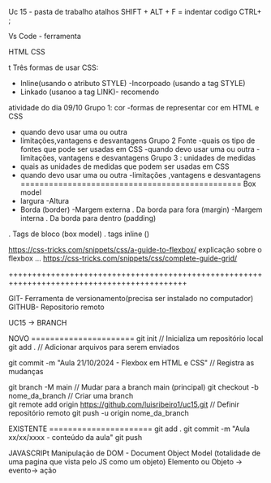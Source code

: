 Uc 15 - pasta de trabalho 
atalhos 
SHIFT + ALT + F = indentar codigo
CTRL+ ;




Vs Code - ferramenta    

HTML
CSS


 t
Três formas de usar CSS:
- Inline(usando o atributo STYLE)
-Incorpoado (usando a tag STYLE)
- Linkado (usanoo a tag LINK)- recomendo


atividade do dia 09/10
Grupo 1: cor
-formas  de representar cor  em HTML e CSS
- quando devo usar uma ou outra
- limitações,vantagens e desvantagens
Grupo 2 Fonte 
-quais os tipo de fontes que pode ser usadas em CSS
-quando devo usar uma ou outra
-limitações, vantagens  e desvantagens 
Grupo 3 : unidades de medidas 
- quais as unidades de medidas que podem ser usadas em CSS
- quando devo usar uma ou outra
-limitações ,vantagens e desvantagens
===============================================
Box model 
- largura 
-Altura
- Borda (border)
-Margem externa . Da borda para fora   (margin)
-Margem interna . Da borda  para dentro (padding)

. Tags  de bloco (box model)
.  tags inline ()


https://css-tricks.com/snippets/css/a-guide-to-flexbox/ explicação sobre o flexbox ...
https://css-tricks.com/snippets/css/complete-guide-grid/

++++++++++++++++++++++++++++++++++++++++++++++++++++++++++++++++++++++++++++++++++++++++++++


GIT- Ferramenta de versionamento(precisa ser instalado no computador)
GITHUB- Repositorio  remoto 

UC15 -> BRANCH 

NOVO ======================
git init				// Inicializa um repositório local
git add .				// Adicionar arquivos para serem enviados

git commit -m "Aula 21/10/2024 - Flexbox em HTML e CSS"	  // Registra as mudanças

git branch -M main			// Mudar para a branch main (principal)
git checkout -b nome_da_branch		// Criar uma branch					
git remote add origin https://github.com/luisribeiro1/uc15.git	// Definir repositório remoto
git push -u origin nome_da_branch


EXISTENTE ======================
git add .
git commit -m "Aula xx/xx/xxxx - conteúdo da aula"
git push



JAVASCRIPt
 Manipulação de DOM - Document Object Model (totalidade de uma pagina que vista pelo JS como um objeto)
 Elemento ou Objeto -> evento-> ação 

